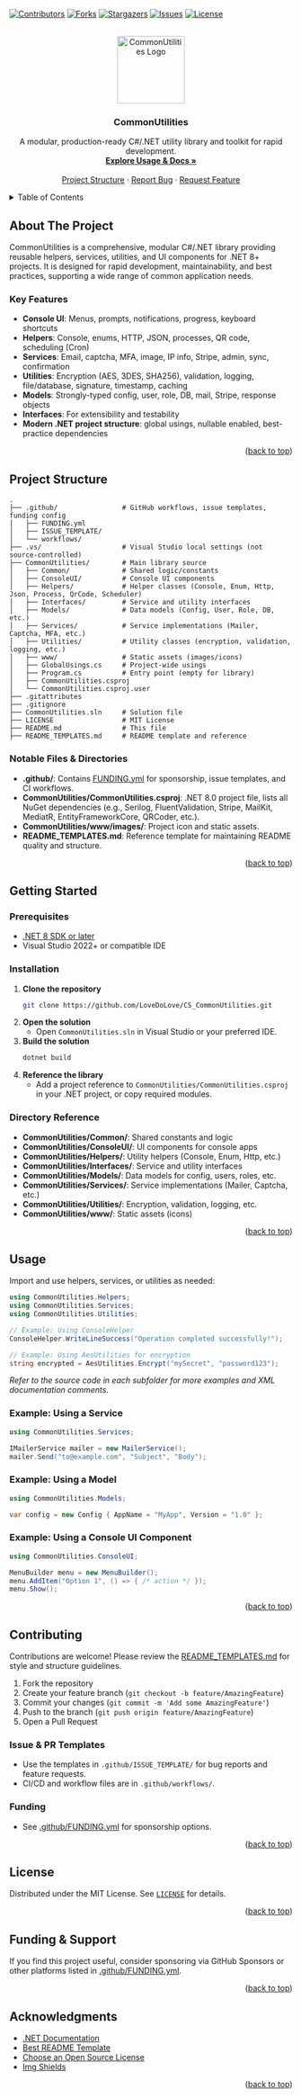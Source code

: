 <a id="readme-top"></a>

<!-- PROJECT SHIELDS -->
[![Contributors][contributors-shield]][contributors-url]
[![Forks][forks-shield]][forks-url]
[![Stargazers][stars-shield]][stars-url]
[![Issues][issues-shield]][issues-url]
[![License][license-shield]][license-url]

<!-- PROJECT LOGO -->
<br />
<div align="center">
  <img src="images/icon.png" alt="CommonUtilities Logo" width="120" height="120">
  <h3 align="center">CommonUtilities</h3>
  <p align="center">
    A modular, production-ready C#/.NET utility library and toolkit for rapid development.<br>
    <a href="#usage"><strong>Explore Usage & Docs »</strong></a>
    <br /><br />
    <a href="#project-structure">Project Structure</a>
    &middot;
    <a href="https://github.com/LoveDoLove/CS_CommonUtilities/issues/new?labels=bug&template=bug-report---.md">Report Bug</a>
    &middot;
    <a href="https://github.com/LoveDoLove/CS_CommonUtilities/issues/new?labels=enhancement&template=feature-request---.md">Request Feature</a>
  </p>
</div>

<!-- TABLE OF CONTENTS -->
<details>
  <summary>Table of Contents</summary>
  <ol>
    <li><a href="#about-the-project">About The Project</a></li>
    <li><a href="#project-structure">Project Structure</a></li>
    <li><a href="#getting-started">Getting Started</a></li>
    <li><a href="#usage">Usage</a></li>
    <li><a href="#contributing">Contributing</a></li>
    <li><a href="#license">License</a></li>
    <li><a href="#funding--support">Funding & Support</a></li>
    <li><a href="#acknowledgments">Acknowledgments</a></li>
  </ol>
</details>

<!-- ABOUT THE PROJECT -->
## About The Project

CommonUtilities is a comprehensive, modular C#/.NET library providing reusable helpers, services, utilities, and UI components for .NET 8+ projects. It is designed for rapid development, maintainability, and best practices, supporting a wide range of common application needs.

### Key Features

- **Console UI**: Menus, prompts, notifications, progress, keyboard shortcuts
- **Helpers**: Console, enums, HTTP, JSON, processes, QR code, scheduling (Cron)
- **Services**: Email, captcha, MFA, image, IP info, Stripe, admin, sync, confirmation
- **Utilities**: Encryption (AES, 3DES, SHA256), validation, logging, file/database, signature, timestamp, caching
- **Models**: Strongly-typed config, user, role, DB, mail, Stripe, response objects
- **Interfaces**: For extensibility and testability
- **Modern .NET project structure**: global usings, nullable enabled, best-practice dependencies

<p align="right">(<a href="#readme-top">back to top</a>)</p>

<!-- PROJECT STRUCTURE -->
## Project Structure

```
.
├── .github/                # GitHub workflows, issue templates, funding config
│   ├── FUNDING.yml
│   ├── ISSUE_TEMPLATE/
│   └── workflows/
├── .vs/                    # Visual Studio local settings (not source-controlled)
├── CommonUtilities/        # Main library source
│   ├── Common/             # Shared logic/constants
│   ├── ConsoleUI/          # Console UI components
│   ├── Helpers/            # Helper classes (Console, Enum, Http, Json, Process, QrCode, Scheduler)
│   ├── Interfaces/         # Service and utility interfaces
│   ├── Models/             # Data models (Config, User, Role, DB, etc.)
│   ├── Services/           # Service implementations (Mailer, Captcha, MFA, etc.)
│   ├── Utilities/          # Utility classes (encryption, validation, logging, etc.)
│   ├── www/                # Static assets (images/icons)
│   ├── GlobalUsings.cs     # Project-wide usings
│   ├── Program.cs          # Entry point (empty for library)
│   ├── CommonUtilities.csproj
│   └── CommonUtilities.csproj.user
├── .gitattributes
├── .gitignore
├── CommonUtilities.sln     # Solution file
├── LICENSE                 # MIT License
├── README.md               # This file
├── README_TEMPLATES.md     # README template and reference
```

### Notable Files & Directories

- **.github/**: Contains [FUNDING.yml](.github/FUNDING.yml) for sponsorship, issue templates, and CI workflows.
- **CommonUtilities/CommonUtilities.csproj**: .NET 8.0 project file, lists all NuGet dependencies (e.g., Serilog, FluentValidation, Stripe, MailKit, MediatR, EntityFrameworkCore, QRCoder, etc.).
- **CommonUtilities/www/images/**: Project icon and static assets.
- **README_TEMPLATES.md**: Reference template for maintaining README quality and structure.

<p align="right">(<a href="#readme-top">back to top</a>)</p>

<!-- GETTING STARTED -->
## Getting Started

### Prerequisites

- [.NET 8 SDK or later](https://dotnet.microsoft.com/download)
- Visual Studio 2022+ or compatible IDE

### Installation

1. **Clone the repository**
   ```sh
   git clone https://github.com/LoveDoLove/CS_CommonUtilities.git
   ```
2. **Open the solution**
   - Open `CommonUtilities.sln` in Visual Studio or your preferred IDE.
3. **Build the solution**
   ```sh
   dotnet build
   ```
4. **Reference the library**
   - Add a project reference to `CommonUtilities/CommonUtilities.csproj` in your .NET project, or copy required modules.

### Directory Reference

- **CommonUtilities/Common/**: Shared constants and logic
- **CommonUtilities/ConsoleUI/**: UI components for console apps
- **CommonUtilities/Helpers/**: Utility helpers (Console, Enum, Http, etc.)
- **CommonUtilities/Interfaces/**: Service and utility interfaces
- **CommonUtilities/Models/**: Data models for config, users, roles, etc.
- **CommonUtilities/Services/**: Service implementations (Mailer, Captcha, etc.)
- **CommonUtilities/Utilities/**: Encryption, validation, logging, etc.
- **CommonUtilities/www/**: Static assets (icons)

<p align="right">(<a href="#readme-top">back to top</a>)</p>

<!-- USAGE -->
## Usage

Import and use helpers, services, or utilities as needed:

```csharp
using CommonUtilities.Helpers;
using CommonUtilities.Services;
using CommonUtilities.Utilities;

// Example: Using ConsoleHelper
ConsoleHelper.WriteLineSuccess("Operation completed successfully!");

// Example: Using AesUtilities for encryption
string encrypted = AesUtilities.Encrypt("mySecret", "password123");
```

_Refer to the source code in each subfolder for more examples and XML documentation comments._

### Example: Using a Service

```csharp
using CommonUtilities.Services;

IMailerService mailer = new MailerService();
mailer.Send("to@example.com", "Subject", "Body");
```

### Example: Using a Model

```csharp
using CommonUtilities.Models;

var config = new Config { AppName = "MyApp", Version = "1.0" };
```

### Example: Using a Console UI Component

```csharp
using CommonUtilities.ConsoleUI;

MenuBuilder menu = new MenuBuilder();
menu.AddItem("Option 1", () => { /* action */ });
menu.Show();
```

<p align="right">(<a href="#readme-top">back to top</a>)</p>

<!-- CONTRIBUTING -->
## Contributing

Contributions are welcome! Please review the [README_TEMPLATES.md](README_TEMPLATES.md) for style and structure guidelines.

1. Fork the repository
2. Create your feature branch (`git checkout -b feature/AmazingFeature`)
3. Commit your changes (`git commit -m 'Add some AmazingFeature'`)
4. Push to the branch (`git push origin feature/AmazingFeature`)
5. Open a Pull Request

### Issue & PR Templates

- Use the templates in `.github/ISSUE_TEMPLATE/` for bug reports and feature requests.
- CI/CD and workflow files are in `.github/workflows/`.

### Funding

- See [.github/FUNDING.yml](.github/FUNDING.yml) for sponsorship options.

<p align="right">(<a href="#readme-top">back to top</a>)</p>

<!-- LICENSE -->
## License

Distributed under the MIT License. See [`LICENSE`](LICENSE) for details.

<p align="right">(<a href="#readme-top">back to top</a>)</p>

<!-- FUNDING & SUPPORT -->
## Funding & Support

If you find this project useful, consider sponsoring via GitHub Sponsors or other platforms listed in [.github/FUNDING.yml](.github/FUNDING.yml).

<p align="right">(<a href="#readme-top">back to top</a>)</p>

<!-- ACKNOWLEDGMENTS -->
## Acknowledgments

- [.NET Documentation](https://docs.microsoft.com/dotnet/)
- [Best README Template](https://github.com/othneildrew/Best-README-Template)
- [Choose an Open Source License](https://choosealicense.com)
- [Img Shields](https://shields.io)

<p align="right">(<a href="#readme-top">back to top</a>)</p>

<!-- MARKDOWN LINKS & IMAGES -->
[contributors-shield]: https://img.shields.io/github/contributors/LoveDoLove/CS_CommonUtilities.svg?style=for-the-badge
[contributors-url]: https://github.com/LoveDoLove/CS_CommonUtilities/graphs/contributors
[forks-shield]: https://img.shields.io/github/forks/LoveDoLove/CS_CommonUtilities.svg?style=for-the-badge
[forks-url]: https://github.com/LoveDoLove/CS_CommonUtilities/network/members
[stars-shield]: https://img.shields.io/github/stars/LoveDoLove/CS_CommonUtilities.svg?style=for-the-badge
[stars-url]: https://github.com/LoveDoLove/CS_CommonUtilities/stargazers
[issues-shield]: https://img.shields.io/github/issues/LoveDoLove/CS_CommonUtilities.svg?style=for-the-badge
[issues-url]: https://github.com/LoveDoLove/CS_CommonUtilities/issues
[license-shield]: https://img.shields.io/github/license/LoveDoLove/CS_CommonUtilities.svg?style=for-the-badge
[license-url]: https://github.com/LoveDoLove/CS_CommonUtilities/blob/master/LICENSE
[product-screenshot]: CommonUtilities/www/images/icon.png
